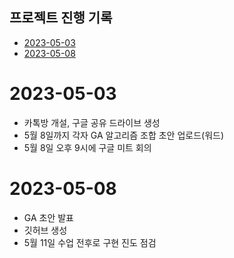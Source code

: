 ## 프로젝트 진행 기록
- [2023-05-03](#2023-05-03)
- [2023-05-08](#2023-05-08)

# 2023-05-03
* 카톡방 개설, 구글 공유 드라이브 생성
* 5월 8일까지 각자 GA 알고리즘 조합 초안 업로드(워드)
* 5월 8일 오후 9시에 구글 미트 회의

# 2023-05-08
* GA 초안 발표
* 깃허브 생성
* 5월 11일 수업 전후로 구현 진도 점검